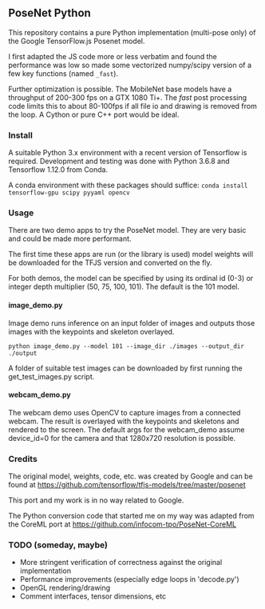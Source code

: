 ## PoseNet Python

This repository contains a pure Python implementation (multi-pose only) of the Google TensorFlow.js Posenet model.

I first adapted the JS code more or less verbatim and found the performance was low so made some vectorized numpy/scipy version of a few key functions (named `_fast`).

Further optimization is possible. The MobileNet base models have a throughput of 200-300 fps on a GTX 1080 Ti+. The _fast_ post processing code limits this to about 80-100fps if all file io and drawing is removed from the loop. A Cython or pure C++ port would be ideal. 

### Install

A suitable Python 3.x environment with a recent version of Tensorflow is required. Development and testing was done with Python 3.6.8 and Tensorflow 1.12.0 from Conda.

A conda environment with these packages should suffice: `conda install tensorflow-gpu scipy pyyaml opencv`


### Usage

There are two demo apps to try the PoseNet model. They are very basic and could be made more performant.

The first time these apps are run (or the library is used) model weights will be downloaded for the TFJS version and converted on the fly.

For both demos, the model can be specified by using its ordinal id (0-3) or integer depth multiplier (50, 75, 100, 101). The default is the 101 model.

#### image_demo.py 

Image demo runs inference on an input folder of images and outputs those images with the keypoints and skeleton overlayed.

`python image_demo.py --model 101 --image_dir ./images --output_dir ./output`

A folder of suitable test images can be downloaded by first running the get_test_images.py script.

#### webcam_demo.py

The webcam demo uses OpenCV to capture images from a connected webcam. The result is overlayed with the keypoints and skeletons and rendered to the screen. The default args for the webcam_demo assume device_id=0 for the camera and that 1280x720 resolution is possible.

### Credits

The original model, weights, code, etc. was created by Google and can be found at https://github.com/tensorflow/tfjs-models/tree/master/posenet

This port and my work is in no way related to Google.

The Python conversion code that started me on my way was adapted from the CoreML port at https://github.com/infocom-tpo/PoseNet-CoreML

### TODO (someday, maybe)
* More stringent verification of correctness against the original implementation
* Performance improvements (especially edge loops in 'decode.py')
* OpenGL rendering/drawing
* Comment interfaces, tensor dimensions, etc

